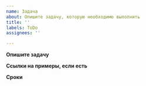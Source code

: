 ```yaml
---
name: Задача
about: Опишите задачу, которую необходимо выполнить
title: ''
labels: ToDo
assignees: ''

---
```


**Опишите задачу**

**Ссылки на примеры, если есть**

**Сроки**
